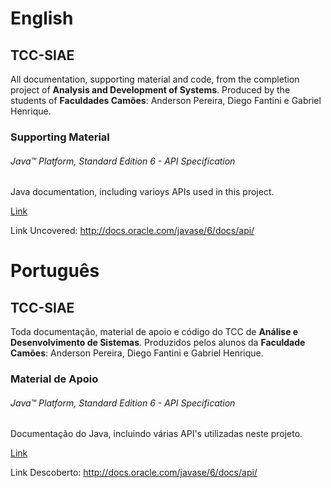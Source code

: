 # English

## TCC-SIAE
All documentation, supporting material and code, from the completion project of **Analysis and Development of Systems**.
Produced by the students of **Faculdades Camões**:
Anderson Pereira, Diego Fantini e Gabriel Henrique.

### Supporting Material

###### Java™ Platform, Standard Edition 6 - API Specification
Java documentation, including varioys APIs used in this project.

[Link](http://docs.oracle.com/javase/6/docs/api/)

Link Uncovered: http://docs.oracle.com/javase/6/docs/api/


# Português

## TCC-SIAE
Toda documentação, material de apoio e código do TCC de **Análise e Desenvolvimento de Sistemas**. 
Produzidos pelos alunos da **Faculdade Camões**: 
Anderson Pereira, Diego Fantini e Gabriel Henrique.

### Material de Apoio

###### Java™ Platform, Standard Edition 6 - API Specification
Documentação do Java, incluindo várias API's utilizadas neste projeto.

[Link](http://docs.oracle.com/javase/6/docs/api/)

Link Descoberto: http://docs.oracle.com/javase/6/docs/api/


